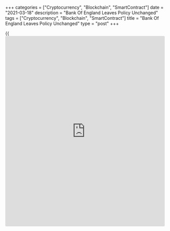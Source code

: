 +++
categories = ["Cryptocurrency", "Blockchain", "SmartContract"]
date = "2021-03-18"
description = "Bank Of England Leaves Policy Unchanged"
tags = ["Cryptocurrency", "Blockchain", "SmartContract"]
title = "Bank Of England Leaves Policy Unchanged"
type = "post"
+++

{{<iframe id="large-banner" src="https://www.bounty.group/#slide=7.0" width="100%" height="600" scrolling="no" style="border: 0px solid rgb(216, 221, 230); border-radius: 3px;">}}

Bank of England [policy](https://www.fintechee.com/policy/)makers unanimously decided to keep its benchmark
rate and quantitative easing unchanged on Thursday.

The nine-member Monetary Policy Committee, headed by Governor Andrew
Bailey, voted to hold the interest rate at 0.10 percent and the
quantitative easing at GBP 895 billion in the latest [policy](https://www.fintechee.com/policy/) meeting.

All members of the MPC judged that the existing stance of monetary
[policy](https://www.fintechee.com/policy/) remained appropriate.

The committee said it did not intend to tighten monetary [policy](https://www.fintechee.com/policy/) at least
until there was clear evidence that significant progress was being made
in eliminating spare capacity and achieving the 2 percent inflation
target sustainably.

If the outlook for inflation weakened, the committee stood ready to take
whatever additional action was necessary to achieve its remit, the bank
said.

For comments and feedback [contact](https://www.playgroundfx.com/contact/): editorial@rtt[news](https://www.letsplayfx.com/blog/forex-news-website/).com

[Economic News][1]

 **What parts of the world are seeing the best (and worst) economic
performances lately? Click[here][2] to check out our [Econ Scorecard][2]
and find out! See up-to-the-moment [ranking](https://www.playgroundfx.com/blog/crypto-exchange-ranking/)s for the best and worst
performers in [GDP][3], [unemployment rate][4], [inflation][5] and much
more.**

   1. www.rtt[news](https://www.letsplayfx.com/blog/forex-news-website/).com/Content/EconomicNews.aspx
   2. www.rtt[news](https://www.letsplayfx.com/blog/forex-news-website/).com/economic-scorecard/world-rank/industrial-production/highest-performance.aspx
   3. www.rtt[news](https://www.letsplayfx.com/blog/forex-news-website/).com/economic-scorecard/world-rank/GDP/highest-performance.aspx
   4. www.rtt[news](https://www.letsplayfx.com/blog/forex-news-website/).com/economic-scorecard/world-rank/unemployment-rate/lowest-performance.aspx
   5. www.rtt[news](https://www.letsplayfx.com/blog/forex-news-website/).com/economic-scorecard/world-rank/CPI/highest-performance.aspx